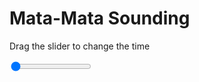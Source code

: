 <h1>Mata-Mata Sounding</h1>
<p>Drag the slider to change the time</p>

<div class="slidecontainer">
<input oninput='setImage(this)' class="slider" type="range" min="0" max="1" value="0" step="1" />
<img id='img'/>
</div>

<script>
var img = document.getElementById('img');
var img_array = ['/assets/images/skwt/skd_mat_wrfout_d01_2020-06-08_12:00:00.png',];
function setImage(obj)
{
        var value = obj.value;
        img.src = img_array[value];

}
</script>
